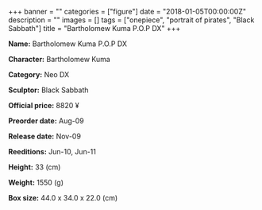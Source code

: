 +++
banner = ""
categories = ["figure"]
date = "2018-01-05T00:00:00Z"
description = ""
images = []
tags = ["onepiece", "portrait of pirates", "Black Sabbath"]
title = "Bartholomew Kuma P.O.P DX"
+++

**Name:** Bartholomew Kuma P.O.P DX

**Character:** Bartholomew Kuma

**Category:** Neo DX 

**Sculptor:** Black Sabbath

**Official price:** 8820 ¥

**Preorder date:** Aug-09

**Release date:** Nov-09

**Reeditions:** Jun-10, Jun-11

**Height:** 33 (cm)

**Weight:** 1550 (g)

**Box size:** 44.0 x 34.0 x 22.0 (cm)




